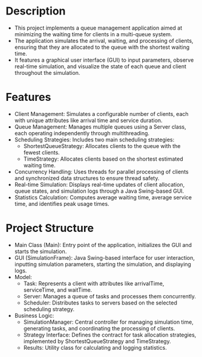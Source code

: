 # Description
- This project implements a queue management application aimed at minimizing the waiting time for clients in a multi-queue system.
- The application simulates the arrival, waiting, and processing of clients, ensuring that they are allocated to the queue with the shortest waiting time.
- It features a graphical user interface (GUI) to input parameters, observe real-time simulation, and visualize the state of each queue and client throughout the simulation.

# Features
- Client Management: Simulates a configurable number of clients, each with unique attributes like arrival time and service duration.
- Queue Management: Manages multiple queues using a Server class, each operating independently through multithreading.
- Scheduling Strategies: Includes two main scheduling strategies:
  - ShortestQueueStrategy: Allocates clients to the queue with the fewest clients.
  - TimeStrategy: Allocates clients based on the shortest estimated waiting time.
- Concurrency Handling: Uses threads for parallel processing of clients and synchronized data structures to ensure thread safety.
- Real-time Simulation: Displays real-time updates of client allocation, queue states, and simulation logs through a Java Swing-based GUI.
- Statistics Calculation: Computes average waiting time, average service time, and identifies peak usage times.

# Project Structure
- Main Class (Main): Entry point of the application, initializes the GUI and starts the simulation.
- GUI (SimulationFrame): Java Swing-based interface for user interaction, inputting simulation parameters, starting the simulation, and displaying logs.
- Model:
  - Task: Represents a client with attributes like arrivalTime, serviceTime, and waitTime.
  - Server: Manages a queue of tasks and processes them concurrently.
  - Scheduler: Distributes tasks to servers based on the selected scheduling strategy.
- Business Logic:
  - SimulationManager: Central controller for managing simulation time, generating tasks, and coordinating the processing of clients.
  - Strategy Interface: Defines the contract for task allocation strategies, implemented by ShortestQueueStrategy and TimeStrategy.
  - Results: Utility class for calculating and logging statistics.
